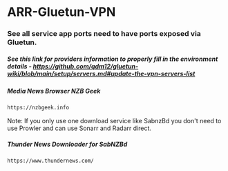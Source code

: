# ARR-Gluetun-VPN

### See all service app ports need to have ports exposed via Gluetun.

##### See this link for providers information to properly fill in the environment details - https://github.com/qdm12/gluetun-wiki/blob/main/setup/servers.md#update-the-vpn-servers-list

##### Media News Browser NZB Geek

```markdown
https://nzbgeek.info
```
Note: If you only use one download service like SabnzBd you don't need to use Prowler and can use Sonarr and Radarr direct.

##### Thunder News Downloader for SabNZBd

```markdown
https://www.thundernews.com/
```

